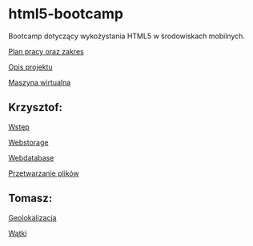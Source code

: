 html5-bootcamp
==============

Bootcamp dotyczący wykożystania HTML5 w środowiskach mobilnych.

[Plan pracy oraz zakres](https://github.com/romanowski/html5-bootcamp/wiki/Plan-pracy-oraz-zakres)

[Opis projektu](https://github.com/romanowski/html5-bootcamp/wiki/Opis-projektu)

[Maszyna wirtualna](https://drive.google.com/file/d/0B3PN0wv6N_pqV3hCNkpwazRJZWc/edit?usp=sharing)


## Krzysztof:

[Wstęp](https://github.com/romanowski/html5-bootcamp/wiki/Wst%C4%99p)

[Webstorage](https://github.com/romanowski/html5-bootcamp/wiki/Webstorage)

[Webdatabase](https://github.com/romanowski/html5-bootcamp/wiki/Webdatabase)

[Przetwarzanie plików](https://github.com/romanowski/html5-bootcamp/wiki/Przetwarzanie-plik%C3%B3w)

## Tomasz:

[Geolokalizacja](https://github.com/romanowski/html5-bootcamp/wiki/Geolokalizacja)

[Wątki](https://github.com/romanowski/html5-bootcamp/wiki/W%C4%85tki)
